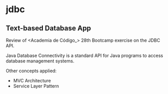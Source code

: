 # jdbc
## Text-based Database App
Review of <​Academia de Código_> 28th Bootcamp exercise on the JDBC API.

Java Database Connectivity is a standard API for Java programs to access database management systems.

Other concepts applied:
* MVC Architecture
* Service Layer Pattern